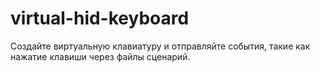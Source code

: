 # virtual-hid-keyboard
Создайте виртуальную клавиатуру и отправляйте события, такие как нажатие клавиши через файлы сценарий.
